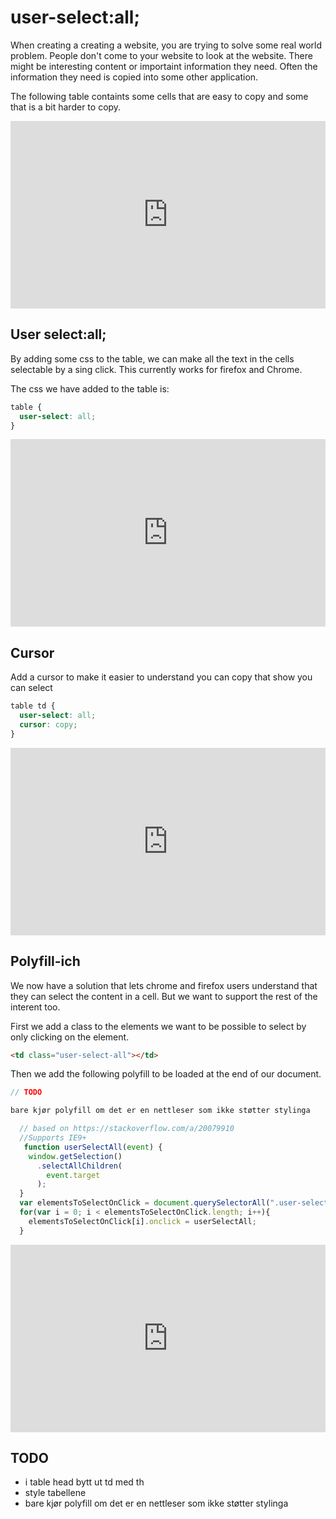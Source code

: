 # user-select:all;

When creating a creating a website, you are trying to solve some real world problem. People don't come to your website to look at the website. There might be interesting content or importaint information they need. Often the information they need is copied into some other application.

The following table containts some cells that are easy to copy and some that is a bit harder to copy.

<iframe height="300" style="width: 100%;" scrolling="no" title="css/user-select/1" src="https://codepen.io/dagfs/embed/abbXmyG?height=300&theme-id=default&default-tab=result" frameborder="no" allowtransparency="true" allowfullscreen="true">
  See the Pen <a href='https://codepen.io/dagfs/pen/abbXmyG'>css/user-select/1</a> by Dag
  (<a href='https://codepen.io/dagfs'>@dagfs</a>) on <a href='https://codepen.io'>CodePen</a>.
</iframe>

## User select:all;

By adding some css to the table, we can make all the text in the cells selectable by a sing click. This currently works for firefox and Chrome.

The css we have added to the table is:

```css
table {
  user-select: all;
}
```

<iframe height="300" style="width: 100%;" scrolling="no" title="css/user-select/2" src="https://codepen.io/dagfs/embed/gOOqwGY?height=300&theme-id=default&default-tab=result" frameborder="no" allowtransparency="true" allowfullscreen="true">
  See the Pen <a href='https://codepen.io/dagfs/pen/gOOqwGY'>css/user-select/2</a> by Dag
  (<a href='https://codepen.io/dagfs'>@dagfs</a>) on <a href='https://codepen.io'>CodePen</a>.
</iframe>

## Cursor

Add a cursor to make it easier to understand you can copy that show you can select

```css
table td {
  user-select: all;
  cursor: copy;
}
```

<iframe height="300" style="width: 100%;" scrolling="no" title="css/user-select/3" src="https://codepen.io/dagfs/embed/mddvrBZ?height=300&theme-id=default&default-tab=result" frameborder="no" allowtransparency="true" allowfullscreen="true">
  See the Pen <a href='https://codepen.io/dagfs/pen/mddvrBZ'>css/user-select/3</a> by Dag
  (<a href='https://codepen.io/dagfs'>@dagfs</a>) on <a href='https://codepen.io'>CodePen</a>.
</iframe>

## Polyfill-ich

We now have a solution that lets chrome and firefox users understand that they can select the content in a cell. But we want to support the rest of the interent too.

First we add a class to the elements we want to be possible to select by only clicking on the element.

```html
<td class="user-select-all"></td>
```

Then we add the following polyfill to be loaded at the end of our document.

```js
// TODO

bare kjør polyfill om det er en nettleser som ikke støtter stylinga

  // based on https://stackoverflow.com/a/20079910
  //Supports IE9+
   function userSelectAll(event) {
    window.getSelection()
      .selectAllChildren(
        event.target
      );
  }
  var elementsToSelectOnClick = document.querySelectorAll(".user-select-all");
  for(var i = 0; i < elementsToSelectOnClick.length; i++){
    elementsToSelectOnClick[i].onclick = userSelectAll;
  }

```

<iframe height="300" style="width: 100%;" scrolling="no" title="css/user-select/4" src="https://codepen.io/dagfs/embed/NWWoRzR?height=300&theme-id=default&default-tab=result" frameborder="no" allowtransparency="true" allowfullscreen="true">
  See the Pen <a href='https://codepen.io/dagfs/pen/NWWoRzR'>css/user-select/4</a> by Dag
  (<a href='https://codepen.io/dagfs'>@dagfs</a>) on <a href='https://codepen.io'>CodePen</a>.
</iframe>



## TODO

- i table head bytt ut td med th
- style tabellene
- bare kjør polyfill om det er en nettleser som ikke støtter stylinga
